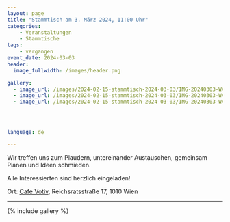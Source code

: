 ```yaml
---
layout: page
title: "Stammtisch am 3. März 2024, 11:00 Uhr"
categories:
    - Veranstaltungen
    - Stammtische
tags:
    - vergangen
event_date: 2024-03-03
header:
  image_fullwidth: /images/header.png

gallery:
  - image_url: /images/2024-02-15-stammtisch-2024-03-03/IMG-20240303-WA0000.jpg
  - image_url: /images/2024-02-15-stammtisch-2024-03-03/IMG-20240303-WA0001.jpg
  - image_url: /images/2024-02-15-stammtisch-2024-03-03/IMG-20240303-WA0002.jpg




language: de

---
```


Wir treffen uns zum Plaudern, untereinander Austauschen, gemeinsam Planen und Ideen schmieden.

Alle Interessierten sind herzlich eingeladen!

Ort: [Cafe Votiv](https://cafe-votiv.at/), Reichsratsstraße 17, 1010 Wien

<div
    data-service="googlemaps"
    data-id="!1m18!1m12!1m3!1d2658.627462538907!2d16.356444976353455!3d48.21379117125201!2m3!1f0!2f0!3f0!3m2!1i1024!2i768!4f13.1!3m3!1m2!1s0x476d07be6e87a683%3A0x967d1263f748a734!2sCaf%C3%A9%20Votiv!5e0!3m2!1sen!2sat!4v1696410566162!5m2!1sen!2sat"
    data-autoscale
></div>

----
{% include gallery %}


